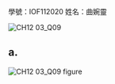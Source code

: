 學號：IOF112020  姓名：曲婉靈

![CH12 03_Q09](https://github.com/user-attachments/assets/b4fcb4b7-53d0-45e4-9c31-cb338913465d)

## a.

![CH12 03_Q09 figure](https://github.com/user-attachments/assets/8e88b924-a40d-4d31-842a-34a061f40882)
